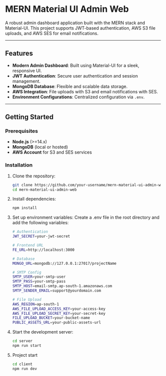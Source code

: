 # MERN Material UI Admin Web

A robust admin dashboard application built with the MERN stack and Material-UI. This project supports JWT-based authentication, AWS S3 file uploads, and AWS SES for email notifications.

---

## Features

- **Modern Admin Dashboard**: Built using Material-UI for a sleek, responsive UI.
- **JWT Authentication**: Secure user authentication and session management.
- **MongoDB Database**: Flexible and scalable data storage.
- **AWS Integration**: File uploads with S3 and email notifications with SES.
- **Environment Configurations**: Centralized configuration via `.env`.

---

## Getting Started

### Prerequisites

- **Node.js** (>=14.x)
- **MongoDB** (local or hosted)
- **AWS Account** for S3 and SES services

### Installation

1. Clone the repository:
   ```bash
   git clone https://github.com/your-username/mern-material-ui-admin-web.git
   cd mern-material-ui-admin-web

2. Install dependencies:
    ```bash
   npm install

3. Set up environment variables: Create a .env file in the root directory and add the following variables:
    ```bash
    # Authentication
    JWT_SECRET=your-jwt-secret
    
    # Frontend URL
    FE_URL=http://localhost:3000
    
    # Database
    MONGO_URL=mongodb://127.0.0.1:27017/projectName
    
    # SMTP Config
    SMTP_USER=your-smtp-user
    SMTP_PASS=your-smtp-pass
    SMTP_HOST=email-smtp.ap-south-1.amazonaws.com
    SMTP_SENDER_EMAIL=support@yourdomain.com
    
    # File Upload
    AWS_REGION=ap-south-1
    AWS_FILE_UPLOAD_ACCESS_KEY=your-access-key
    AWS_FILE_UPLOAD_SECRET_KEY=your-secret-key
    FILE_UPLOAD_BUCKET=your-bucket-name
    PUBLIC_ASSETS_URL=your-public-assets-url

4. Start the development server:
   ```bash 
   cd server
   npm run start

5. Project start
    ```bash
   cd client
   npm run dev